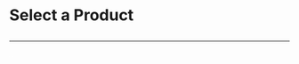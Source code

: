# Select a Product

## 

---

[![UMFA](../assets/spcr.gif ':class=product-umfa')](products/umfa.md)
[![UMFA](../assets/spcr.gif ':class=product-fido')](products/fido.md)
